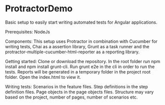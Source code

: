 # ProtractorDemo
Basic setup to easily start writing automated tests for Angular applications.

Prerequisites: NodeJs

Components: 
This setup uses Protractor in combination with Cucumber for writing tests, Chai as a assertion library, Grunt as a task runner and the protractor-multiple-cucumber-html-reporter as a reporting library.

Getting started: 
Clone or download the repository. In the root folder run npm install and npm install grunt-cli. Run grunt e2e in the cli in order to run the tests. Reports will be generated in a temporary folder in the project root folder. Open the index.html to view it.

Writing tests:
Scenarios in the feature files. Step definitions in the step definition files. Page objects in the page objects files. Structure may vary based on the project, number of pages, number of scenarios etc.
